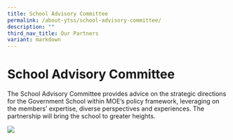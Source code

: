 ```yaml
---
title: School Advisory Committee
permalink: /about-ytss/school-advisory-committee/
description: ""
third_nav_title: Our Partners
variant: markdown
---
```

# **School Advisory Committee**
  
The School Advisory Committee provides advice on the strategic directions for the Government School within MOE’s policy framework, leveraging on the members’ expertise, diverse perspectives and experiences. The partnership will bring the school to greater heights.

![](/images/SAC_Board_updated.png)